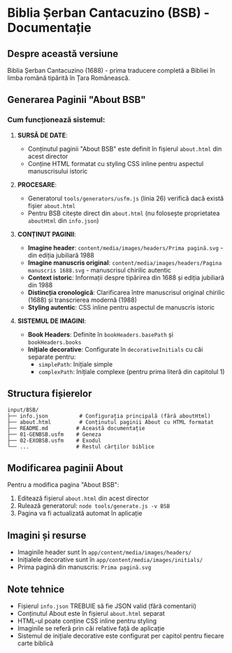 # Biblia Șerban Cantacuzino (BSB) - Documentație

## Despre această versiune
Biblia Șerban Cantacuzino (1688) - prima traducere completă a Bibliei în limba română tipărită în Țara Românească.

## Generarea Paginii "About BSB"

### Cum funcționează sistemul:

1. **SURSĂ DE DATE**: 
   - Conținutul paginii "About BSB" este definit în fișierul `about.html` din acest director
   - Conține HTML formatat cu styling CSS inline pentru aspectul manuscrisului istoric

2. **PROCESARE**: 
   - Generatorul `tools/generators/usfm.js` (linia 26) verifică dacă există fișier `about.html`
   - Pentru BSB citește direct din `about.html` (nu folosește proprietatea `aboutHtml` din `info.json`)

3. **CONȚINUT PAGINII**:
   - **Imagine header**: `content/media/images/headers/Prima pagină.svg` - din ediția jubiliară 1988
   - **Imagine manuscris original**: `content/media/images/headers/Pagina manuscris 1688.svg` - manuscrisul chirilic autentic
   - **Context istoric**: Informații despre tipărirea din 1688 și ediția jubiliară din 1988
   - **Distincția cronologică**: Clarificarea între manuscrisul original chirilic (1688) și transcrierea modernă (1988)
   - **Styling autentic**: CSS inline pentru aspectul de manuscris istoric

4. **SISTEMUL DE IMAGINI**:
   - **Book Headers**: Definite în `bookHeaders.basePath` și `bookHeaders.books`
   - **Inițiale decorative**: Configurate în `decorativeInitials` cu căi separate pentru:
     - `simplePath`: Inițiale simple
     - `complexPath`: Inițiale complexe (pentru prima literă din capitolul 1)

## Structura fișierelor

```
input/BSB/
├── info.json          # Configurația principală (fără aboutHtml)
├── about.html         # Conținutul paginii About cu HTML formatat
├── README.md         # Această documentație
├── 01-GENBSB.usfm    # Geneza
├── 02-EXOBSB.usfm    # Exodul
└── ...               # Restul cărților biblice
```

## Modificarea paginii About

Pentru a modifica pagina "About BSB":
1. Editează fișierul `about.html` din acest director
2. Rulează generatorul: `node tools/generate.js -v BSB`
3. Pagina va fi actualizată automat în aplicație

## Imagini și resurse

- Imaginile header sunt în `app/content/media/images/headers/`
- Inițialele decorative sunt în `app/content/media/images/initials/`
- Prima pagină din manuscris: `Prima pagină.svg`

## Note tehnice

- Fișierul `info.json` TREBUIE să fie JSON valid (fără comentarii)
- Conținutul About este în fișierul `about.html` separat
- HTML-ul poate conține CSS inline pentru styling
- Imaginile se referă prin căi relative față de aplicație
- Sistemul de inițiale decorative este configurat per capitol pentru fiecare carte biblică
